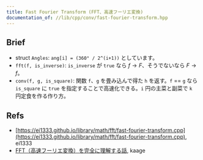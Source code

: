 ```yaml
---
title: Fast Fourier Transform (FFT、高速フーリエ変換)
documentation_of: //lib/cpp/conv/fast-fourier-transform.hpp
---
```

## Brief
* struct `Angles`: `ang[i] = (360° / 2^(i+1))` としています。
* `fft(f, is_inverse)`: `is_inverse` が `true` なら $f \to F$、そうでないなら $F \to f$。
* `conv(f, g, is_square)`: 関数 `f`、`g` を畳み込んで得た `h` を返す。`f` == `g` なら `is_square` に `true` を指定することで高速化できる。`i` 円の主菜と副菜で `k` 円定食を作る作り方。

## Refs
* [https://ei1333.github.io/library/math/fft/fast-fourier-transform.cpp](https://ei1333.github.io/library/math/fft/fast-fourier-transform.cpp), ei1333
* [FFT（高速フーリエ変換）を完全に理解する話](https://qiita.com/ageprocpp/items/0d63d4ed80de4a35fe79), kaage
